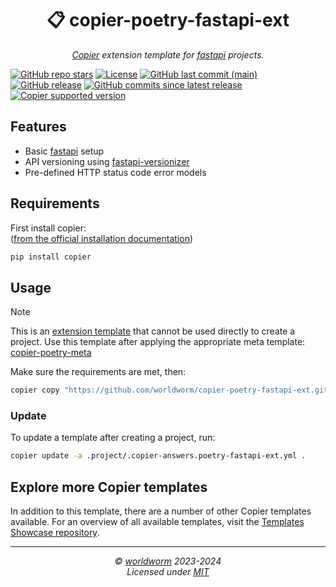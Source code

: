 <h1 align="center">📋 copier-poetry-fastapi-ext</h1>
<p align="center">
  <i><a href="https://github.com/copier-org/copier">Copier</a> extension template for <a href="https://github.com/tiangolo/fastapi">fastapi</a> projects.</i>
</p>


<!-- Place https://shields.io/ badges here -->
[![GitHub repo stars](https://img.shields.io/github/stars/worldworm/copier-poetry-fastapi-ext)](https://github.com/worldworm/copier-poetry-fastapi-ext)
[![License](https://img.shields.io/badge/license-MIT-green?logo=opensourceinitiative&logoColor=fff)](https://github.com/worldworm/copier-poetry-fastapi-ext/blob/main/LICENSE)
[![GitHub last commit (main)](https://img.shields.io/github/last-commit/worldworm/copier-poetry-fastapi-ext/main)](https://github.com/worldworm/copier-poetry-fastapi-ext/commits/main/)
[![GitHub release](https://img.shields.io/github/v/release/worldworm/copier-poetry-fastapi-ext)](https://github.com/worldworm/copier-poetry-fastapi-ext/releases/latest)
[![GitHub commits since latest release](https://img.shields.io/github/commits-since/worldworm/copier-poetry-fastapi-ext/latest/main)](https://github.com/worldworm/copier-poetry-fastapi-ext/releases/latest)
[![Copier supported version](https://img.shields.io/badge/Copier-v9-blue)](https://github.com/copier-org/copier)


## Features
- Basic [fastapi](https://github.com/tiangolo/fastapi) setup
- API versioning using [fastapi-versionizer](https://github.com/alexschimpf/fastapi-versionizer)
- Pre-defined HTTP status code error models

## Requirements
First install copier:<br>
([from the official installation documentation](https://copier.readthedocs.io/en/stable/#installation))
```bash
pip install copier
```


## Usage

> [!NOTE]
> This is an [extension template](https://github.com/worldworm/copier-showcase/blob/main/types/extension.md) that cannot be used directly to create a project.
> Use this template after applying the appropriate meta template: [copier-poetry-meta](https://github.com/worldworm/copier-poetry-meta)


Make sure the requirements are met, then:
```bash
copier copy "https://github.com/worldworm/copier-poetry-fastapi-ext.git" .
```

### Update
To update a template after creating a project, run:
```bash
copier update -a .project/.copier-answers.poetry-fastapi-ext.yml .
```


## Explore more Copier templates
In addition to this template, there are a number of other Copier templates available. For an overview of all available templates, visit the [Templates Showcase repository](https://github.com/worldworm/copier-showcase).

---
<p align="center">
  <i>© <a href="https://github.com/worldworm">worldworm</a> 2023-2024</i>
  <br><i>Licensed under <a href="https://github.com/worldworm/copier-poetry-fastapi-ext/blob/main/LICENSE">MIT</a></i>
</p>
